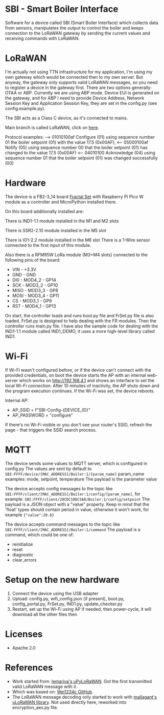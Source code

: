 # SBI - Smart Boiler Interface
Software for a device called SBI (Smart Boiler Interface) which collects data from sensors, manipulates the output to control the boiler and keeps connection to the LoRaWAN gateway by sending the current values and receiving commands with LoRaWAN.

# LoRaWAN
I'm actually not using TTN infrastructure for my application, I'm using my own gateway which would be connected then to my own server. But anyway, the gateway only supports valid LoRaWAN messages, so you need to register a device in the gateway first. There are two options generally: OTAA or ABP. Currently we are using ABP mode. Device EUI is generated on the gateway, and for ABP I need to provide Device Address, Network Session Key and Application Session Key, they are set in the config.py (see config.example.py).

The SBI acts as a Class C device, as it's connected to mains.

Main branch is called LoRaWAN, click on [here](https://github.com/kaapyth0n/uPyLoRaWAN/tree/LoRaWAN).

Protocol examples:
--> 01010100af Configure (01) using sequence number 01 the boiler setpoint (01) with the value 17.5 (0x00AF),
<-- 05000100af Notify (05) using sequence number 00 that the boiler setpoint (01) has changed to the value 17.5 (0x00AF)
<-- 04010100 Acknowledge (04) using sequence number 01 that the boiler setpoint (01) was changed successfully (00)

# Hardware
The device is a FB2-3_14 board [Fractal Set](https://drive.google.com/file/d/1T3OamZlSymlYZOmwFk_QJ0Zuoa1NRuzf/view?usp=drive_link) with Raspberry Pi Pico W module as a controller and MicroPython installed there.

On this board additionally installed are:

There is IND1-1.1 module installed in the M1 and M2 slots

There is SSR2-2.10 module installed in the M5 slot

There is IO1-2.2 module installed in the M6 slot
There is a 1-Wire sensor connected to the first input of this module.

Also there is a RFM95W LoRa module (M3+M4 slots) connected to the following pins of the board:
- VIN - +3.3V
- GND - GND
- DI0 - MOD4_2 - GP14
- SCK - MOD3_2 - GP10
- MISO - MOD3_3 - GP8
- MOSI - MOD3_4 - GP11
- CS - MOD3_1 - GP9
- RST - MOD4_1 - GP13

On start, the controller loads and runs boot.py file and FrSet.py file is also loaded. FrSet.py is designed to help dealing with the FR modules. Then the controller runs main.py file.
I have also the sample code for dealing with the IND1-1.1 module called IND1_DEMO, it uses a more high-level library called IND1.

# Wi-Fi
If Wi-Fi wasn't configured before, or if the device can't connect with the provided credentials, on boot the device starts the AP with an internal web-server which works on http://192.168.4.1 and shows an interface to set the local Wi-Fi connection. After 10 minutes of inactivity, the AP shuts down and the program execution continues. If the Wi-Fi was set, the device reboots.

Internal AP:

- AP_SSID = f"SBI-Config-{DEVICE_ID}"
- AP_PASSWORD = "configure"

If there's no Wi-Fi visible or you don't see your router's SSID, refresh the page - that triggers the SSID search process.

# MQTT
The device sends some values to MQTT server, which is configured in config.py
The values are sent by default to `SBI:FFFF/device/[MAC_ADDRESS]/Boiler:1/[param_name]`
param_name examples: mode, setpoint, temperature
The payload is the parameter value

The device accepts config messages to the topic like `SBI:FFFF/client/[MAC_ADDRESS]/Boiler:1/config/[param_name]`, for example:
`SBI:FFFF/client/28CDC10DC5A8/Boiler:1/config/setpoint`
The payload is a JSON object with a "value" property. Keep in mind that the 'float' types should contain period in value, otherwise it won't work, for example `{"value":20.0}`

The device accepts command messages to the topic like `SBI:FFFF/client/[MAC_ADDRESS]/Boiler:1/command`
The payload is a command, which could be one of:
- reinitialize
- reset
- diagnostic
- clear_errors

# Setup on the new hardware
1. Connect the device using the USB adapter
2. Upload: config.py, wifi_config.json (if present), boot.py, config_portal.py, FrSet.py, IND1.py, update_checker.py
3. Restart, set up the Wi-Fi using AP if needed, then power-cycle, it will download all the other files then

# Licenses
* Apache 2.0

# References
* Work started from: [lemariva's uPyLoRaWAN](https://github.com/lemariva/uPyLoRaWAN/tree/LoRaWAN). Got the first transmitted valid LoRaWAN message with it.
* Which was based on: [Wei1234c GitHub](https://github.com/Wei1234c/SX127x_driver_for_MicroPython_on_ESP8266).
* The LoRaWAN message decoding only started to work with [mallagant's uLoRaWAN library](https://github.com/mallagant/uLoRaWAN). Not used directly here, reworked into encryption_aes.py file.